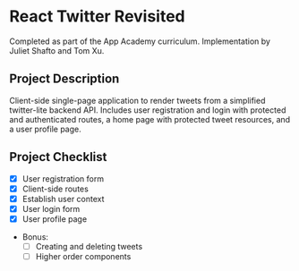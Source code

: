 # React Twitter Revisited
Completed as part of the App Academy curriculum. Implementation by Juliet Shafto and Tom Xu.

## Project Description
Client-side single-page application to render tweets from a simplified twitter-lite backend API. Includes user registration and login with protected and authenticated routes, a home page with protected tweet resources, and a user profile page.

## Project Checklist
- [x] User registration form
- [x] Client-side routes
- [x] Establish user context
- [x] User login form
- [x] User profile page
- Bonus:
  - [ ] Creating and deleting tweets
  - [ ] Higher order components
